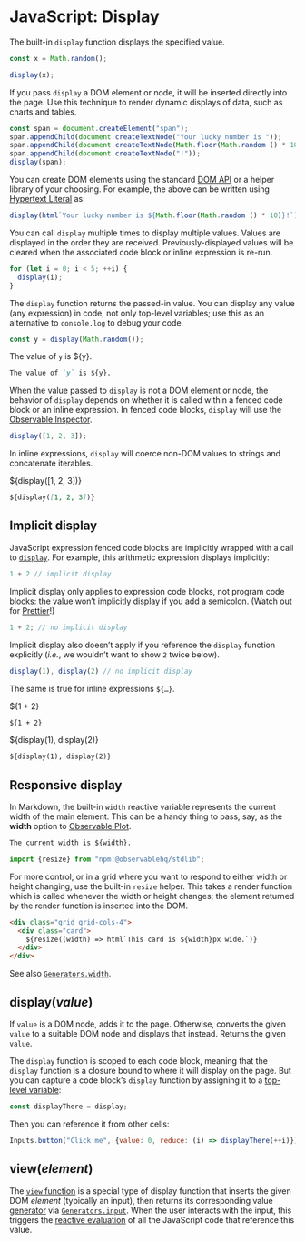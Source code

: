 # JavaScript: Display

The built-in `display` function displays the specified value.

```js echo
const x = Math.random();

display(x);
```

If you pass `display` a DOM element or node, it will be inserted directly into the page. Use this technique to render dynamic displays of data, such as charts and tables.

```js echo
const span = document.createElement("span");
span.appendChild(document.createTextNode("Your lucky number is "));
span.appendChild(document.createTextNode(Math.floor(Math.random () * 10)));
span.appendChild(document.createTextNode("!"));
display(span);
```

You can create DOM elements using the standard [DOM API](https://developer.mozilla.org/en-US/docs/Web/API/Document_Object_Model/Introduction) or a helper library of your choosing. For example, the above can be written using [Hypertext Literal](../lib/htl) as:

```js echo
display(html`Your lucky number is ${Math.floor(Math.random () * 10)}!`);
```

You can call `display` multiple times to display multiple values. Values are displayed in the order they are received. Previously-displayed values will be cleared when the associated code block or inline expression is re-run.

```js echo
for (let i = 0; i < 5; ++i) {
  display(i);
}
```

The `display` function returns the passed-in value. You can display any value (any expression) in code, not only top-level variables; use this as an alternative to `console.log` to debug your code.

```js echo
const y = display(Math.random());
```

The value of `y` is ${y}.

```md
The value of `y` is ${y}.
```

When the value passed to `display` is not a DOM element or node, the behavior of `display` depends on whether it is called within a fenced code block or an inline expression. In fenced code blocks, `display` will use the [Observable Inspector](https://github.com/observablehq/inspector).

```js echo
display([1, 2, 3]);
```

In inline expressions, `display` will coerce non-DOM values to strings and concatenate iterables.

${display([1, 2, 3])}

```md
${display([1, 2, 3])}
```

## Implicit display

JavaScript expression fenced code blocks are implicitly wrapped with a call to [`display`](#display(value)). For example, this arithmetic expression displays implicitly:

```js echo
1 + 2 // implicit display
```

Implicit display only applies to expression code blocks, not program code blocks: the value won’t implicitly display if you add a semicolon. (Watch out for [Prettier](https://prettier.io/)!)

```js echo
1 + 2; // no implicit display
```

Implicit display also doesn’t apply if you reference the `display` function explicitly (_i.e._, we wouldn’t want to show `2` twice below).

```js echo
display(1), display(2) // no implicit display
```

The same is true for inline expressions `${…}`.

${1 + 2}

```md
${1 + 2}
```

${display(1), display(2)}

```md
${display(1), display(2)}
```

## Responsive display

In Markdown, the built-in `width` reactive variable represents the current width of the main element. This can be a handy thing to pass, say, as the **width** option to [Observable Plot](../lib/plot).

```html echo
The current width is ${width}.
```

```js
import {resize} from "npm:@observablehq/stdlib";
```

For more control, or in a grid where you want to respond to either width or height changing, use the built-in `resize` helper. This takes a render function which is called whenever the width or height changes; the element returned by the render function is inserted into the DOM.

```html echo
<div class="grid grid-cols-4">
  <div class="card">
    ${resize((width) => html`This card is ${width}px wide.`)}
  </div>
</div>
```

See also [`Generators.width`](../lib/generators#width(element)).

## display(*value*)

If `value` is a DOM node, adds it to the page. Otherwise, converts the given `value` to a suitable DOM node and displays that instead. Returns the given `value`.

The `display` function is scoped to each code block, meaning that the `display` function is a closure bound to where it will display on the page. But you can capture a code block’s `display` function by assigning it to a [top-level variable](./reactivity):

```js echo
const displayThere = display;
```

Then you can reference it from other cells:

```js echo
Inputs.button("Click me", {value: 0, reduce: (i) => displayThere(++i)})
```

## view(*element*)

The [`view` function](./inputs#viewelement) is a special type of display function that inserts the given DOM *element* (typically an input), then returns its corresponding value [generator](./generators) via [`Generators.input`](../lib/generators#input(element)). When the user interacts with the input, this triggers the [reactive evaluation](reactivity) of all the JavaScript code that reference this value.
